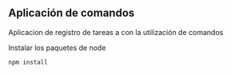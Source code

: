 ## Aplicación de comandos

Aplicacion de registro de tareas a con la utilización de comandos 

Instalar los paquetes de node

```
npm install
```